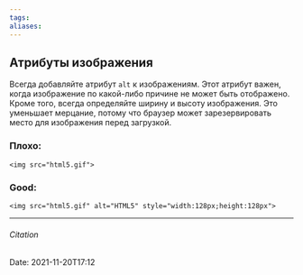 ```yaml
---
tags: 
aliases: 
---
```

## Атрибуты изображения

Всегда добавляйте атрибут `alt` к изображениям. Этот атрибут важен, когда изображение по какой-либо причине не может быть отображено. Кроме того, всегда определяйте ширину и высоту изображения. Это уменьшает мерцание, потому что браузер может зарезервировать место для изображения перед загрузкой.

### Плохо:
```<img src="html5.gif">```

### Good:
```<img src="html5.gif" alt="HTML5" style="width:128px;height:128px">```

---
###### Citation
Date: 2021-11-20T17:12
